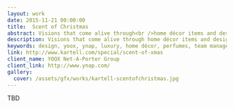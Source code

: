 ```yaml
---
layout: work
date: 2015-11-21 00:00:00
title:  Scent of Christmas
abstract: Visions that come alive through<br />home décor items and design perfumes.
description: Visions that come alive through home décor items and design perfumes. For this Christmas season Kartell presents eight worlds that take inspiration from the infinite nuances that have always characterised the brand's collections.
keywords: design, yoox, ynap, luxury, home décor, perfumes, team management, team coordination, front-end development
link: http://www.kartell.com/special/scent-of-xmas
client_name: YOOX Net-A-Porter Group
client_link: http://www.ynap.com/
gallery:
  cover: /assets/gfx/works/kartell-scentofchristmas.jpg
---
```


TBD
